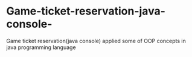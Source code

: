 # Game-ticket-reservation-java-console-
Game ticket reservation(java console) applied some of OOP concepts in java programming language
